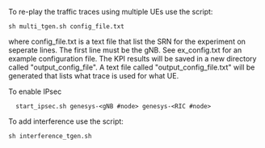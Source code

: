 To re-play the traffic traces using multiple UEs use the script:
```
sh multi_tgen.sh config_file.txt
```
where config_file.txt is a text file that list the SRN for the experiment on seperate lines. The first line must be the gNB. See ex_config.txt for an example configuration file.
The KPI results will be saved in a new directory called "output_config_file". A text file called "output_config_file.txt" will be generated that lists what trace is used for what UE.

To enable IPsec
```
  start_ipsec.sh genesys-<gNB #node> genesys-<RIC #node>
```

To add interference use the script: 
```
sh interference_tgen.sh
````
